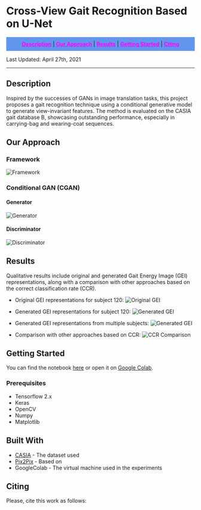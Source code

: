 # Cross-View Gait Recognition Based on U-Net

<div align="center" style="background-color: #6495ED; padding: 10px;">
  <a href="#description" style="color: #FF00FF;"><b>Description</b></a> |
  <a href="#our-approach" style="color: #FF00FF;"><b>Our Approach</b></a> |
  <a href="#results" style="color: #FF00FF;"><b>Results</b></a> |
  <a href="#getting-started" style="color: #FF00FF;"><b>Getting Started</b></a> |
  <a href="#citing" style="color: #FF00FF;"><b>Citing</b></a>
</div>



Last Updated: April 27th, 2021

---

## Description

Inspired by the successes of GANs in image translation tasks, this project proposes a gait recognition technique using a conditional generative model to generate view-invariant features. The method is evaluated on the CASIA gait database B, showcasing outstanding performance, especially in carrying-bag and wearing-coat sequences.

## Our Approach

### Framework

![Framework](.readme/Framework.svg)

### Conditional GAN (CGAN)

#### Generator
![Generator](.readme/U-Gait2.svg)

#### Discriminator
![Discriminator](.readme/Discriminator2.svg)

## Results

Qualitative results include original and generated Gait Energy Image (GEI) representations, along with a comparison with other approaches based on the correct classification rate (CCR).

- Original GEI representations for subject 120:
  ![Original GEI](.readme/Subject120OriginalGEI.png)

- Generated GEI representations for subject 120:
  ![Generated GEI](.readme/Subject120GeneratedGEI.png)

- Generated GEI representations from multiple subjects:
  ![Generated GEI](.readme/Gen_mul.gif)

- Comparison with other approaches based on CCR:
  ![CCR Comparison](.readme/PlotCCR.svg)

## Getting Started

You can find the notebook [here](notebooks/Gait_U_Net2.ipynb) or open it on [Google Colab](https://colab.research.google.com/drive/1GXSScKJ5uOJLZ-9aseO3vXLYen_DLJ9p#forceEdit=true&sandboxMode=true).

### Prerequisites

- Tensorflow 2.x
- Keras
- OpenCV
- Numpy
- Matplotlib

## Built With

- [CASIA](http://www.cbsr.ia.ac.cn/english/Gait%20Databases.asp) - The dataset used
- [Pix2Pix](https://www.tensorflow.org/tutorials/generative/pix2pix) - Based on
- GoogleColab - The virtual machine used in the experiments

## Citing

Please, cite this work as follows:

